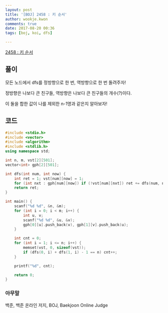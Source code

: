 ```yaml
---
layout: post
title: '[BOJ] 2458 : 키 순서'
author: wookje.kwon
comments: true
date: 2017-08-20 00:36
tags: [boj, koi, dfs]

---
```


[2458 : 키 순서](https://www.acmicpc.net/problem/2458)

## 풀이

모든 노드에서 dfs를 정방향으로 한 번, 역방향으로 한 번 돌려주자!

정방향은 나보다 큰 친구들, 역방향은 나보다 큰 친구들의 개수(?)이다.

이 둘을 합한 값이 나를 제외한 n-1명과 같은지 알아보자!

## 코드

```cpp
#include <stdio.h>
#include <vector>
#include <algorithm>
#include <stdlib.h>
using namespace std;

int n, m, vst[2][501];
vector<int> gph[2][501];

int dfs(int num, int now) {
	int ret = 1; vst[num][now] = 1;
	for (int nxt : gph[num][now]) if (!vst[num][nxt]) ret += dfs(num, nxt);
	return ret;
}

int main() {
	scanf("%d %d", &n, &m);
	for (int i = 0; i < m; i++) {
		int u, v;
		scanf("%d %d", &u, &v);
		gph[0][u].push_back(v), gph[1][v].push_back(u);
	}

	int cnt = 0;
	for (int i = 1; i <= n; i++) {
		memset(vst, 0, sizeof(vst));
		if (dfs(0, i) + dfs(1, i) - 1 == n) cnt++;
	}

	printf("%d", cnt);

	return 0;
}
```

### 아무말  
백준, 백준 온라인 저지, BOJ, Baekjoon Online Judge
